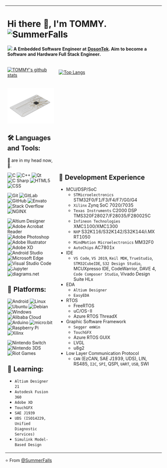 <table>
<tr>
<td colspan="2">

# Hi there :wave:, I'm TOMMY. <img src="https://komarev.com/ghpvc/?username=SummerFalls" alt="SummerFalls" />

<img src="https://media.giphy.com/media/WUlplcMpOCEmTGBtBW/giphy.gif" width="48"> **A Embedded Software Engineer at [DosonTek](http://dosontek.com/). Aim to become a Software and Hardware Full Stack Engineer.**

</td>
</tr>
<tr>
<td>

[![TOMMY's github stats](https://github-readme-stats.vercel.app/api?username=SummerFalls&count_private=true&show_icons=true)](http://apex.linn.top/)

</td>
<td>

[![Top Langs](https://github-readme-stats.vercel.app/api/top-langs/?username=SummerFalls&layout=compact)](http://apex.linn.top/)

</td>
</tr>
<tr>
<td>

[![Pic_1][Pic_1]](https://github.com/SummerFalls/PCB_BusinessCard)

## :hammer_and_wrench: Languages and Tools:

:pineapple: are in my head now, :drooling_face:.

![C](https://img.shields.io/badge/-C-444444?style=flat-square&logo=C)
![C++](https://img.shields.io/badge/-C++-444444?style=flat-square&logo=C%2B%2B&logoColor=00599C)
![Qt](https://img.shields.io/badge/-Qt-444444?style=flat-square&logo=Qt)
![C Sharp](https://img.shields.io/badge/-C%20Sharp-444444?style=flat-square&logo=C-Sharp&logoColor=239120)
![HTML5](https://img.shields.io/badge/-HTML5-444444?style=flat-square&logo=html5)
![CSS](https://img.shields.io/badge/-CSS-444444?style=flat-square&logo=css3&logoColor=1572B6)

![Git](https://img.shields.io/badge/Git-444444?style=flat-square&logo=Git)
![GitLab](https://img.shields.io/badge/-GitLab-444444?style=flat-square&logo=gitlab)
![GitHub](https://img.shields.io/badge/-GitHub-444444?style=flat-square&logo=github)
![Envato](https://img.shields.io/badge/-Envato-444444?style=flat-square&logo=Envato)
![Stack Overflow](https://img.shields.io/badge/-Stack%20Overflow-444444?style=flat-square&logo=stack-overflow)
![NGINX](https://img.shields.io/badge/-NGINX-444444?style=flat-square&logo=nginx)
<!-- ![Docker](https://img.shields.io/badge/-Docker-444444?style=flat-square&logo=docker) -->
<!-- ![Flutter](https://img.shields.io/badge/-Flutter-444444?style=flat-square&logo=flutter) -->
![Altium Designer](https://img.shields.io/badge/-Altium%20Designer-444444?style=flat-square&logo=Altium-Designer)
![Adobe Acrobat Reader](https://img.shields.io/badge/-Adobe%20Acrobat%20Reader-444444?style=flat-square&logo=Adobe-Acrobat-Reader&logoColor=EC1C24)
![Adobe Photoshop](https://img.shields.io/badge/-Abode%20Photoshop-444444?style=flat-square&logo=Adobe-Photoshop)
![Adobe Illustrator](https://img.shields.io/badge/-Abode%20Illustrator-444444?style=flat-square&logo=Adobe-Illustrator)
![Adobe XD](https://img.shields.io/badge/-Adobe%20XD-444444?style=flat-square&logo=Adobe-XD)
![Android Studio](https://img.shields.io/badge/-Android%20Studio-444444?style=flat-square&logo=android-studio)
![Microsoft Edge](https://img.shields.io/badge/Microsoft_Edge-444444?style=flat-square&logo=Microsoft-Edge&logoColor=0078D7)
![Visual Studio Code](https://img.shields.io/badge/Visual_Studio_Code-444444?style=flat-square&logo=Visual-Studio-Code&logoColor=007ACC)
![Jupyter](https://img.shields.io/badge/-Jupyter-444444?style=flat-square&logo=Jupyter)
![diagrams.net](https://img.shields.io/badge/-diagrams.net-444444?style=flat-square&logo=diagrams.net)

## :kiwi_fruit: Platforms:

![Android](https://img.shields.io/badge/-Android-444444?style=flat-square&logo=android)
![Linux](https://img.shields.io/badge/-Linux-444444?style=flat-square&logo=linux)
![Ubuntu](https://img.shields.io/badge/-Ubuntu-444444?style=flat-square&logo=Ubuntu)
![Debian](https://img.shields.io/badge/-Debian-444444?style=flat-square&logo=debian&logoColor=A81D33)
![Windows](https://img.shields.io/badge/-Windows-444444?style=flat-square&logo=windows&logoColor=0078D6)
![Alibaba Cloud](https://img.shields.io/badge/-Alibaba%20Cloud-444444?style=flat-square&logo=Alibaba-Cloud)
![Arduino](https://img.shields.io/badge/-Arduino-444444?style=flat-square&logo=Arduino)
![micro:bit](https://img.shields.io/badge/-micro:bit-444444?style=flat-square&logo=micro:bit)
![Raspberry Pi](https://img.shields.io/badge/-Raspberry%20Pi-444444?style=flat-square&logo=Raspberry-Pi&logoColor=C51A4A)
![Xilinx](https://img.shields.io/badge/-Xilinx-444444?style=flat-square&logo=Xilinx&logoColor=E01F27)

![Nintendo Switch](https://img.shields.io/badge/-Nintendo%20Switch-444444?style=flat-square&logo=Nintendo-Switch&logoColor=E60012)
![Nintendo 3DS](https://img.shields.io/badge/-Nintendo%203DS-444444?style=flat-square&logo=Nintendo-3DS&logoColor=D12228)
![Riot Games](https://img.shields.io/badge/-Riot%20Games-444444?style=flat-square&logo=Riot-Games&logoColor=D32936)

## :seedling: Learning:

- `Altium Designer 21`
- `Autodesk Fusion 360`
- `Adobe XD`
- `TouchGFX`
- `SAE J1939`
- `UDS (ISO14229, Unified Diagnostic Services)`
- `Simulink Model-Based Design`

</td>
<td>

## :speech_balloon: Development Experience

- MCU/DSP/SoC
  - `STMicroelectronics` STM32F0/F1/F3/F4/F7/G0/G4
  - `Xilinx` Zynq SoC 7020/7035
  - `Texas Instruments` C2000 DSP TMS320F28027/F28035/F280025C
  - `Infineon Technologies` XMC1100/XMC1300
  - `NXP` S32K116/S32K142/S32K144/i.MX RT1050
  - `MindMotion Microelectronics` MM32F0
  - `AutoChips` AC7801x
- IDE
  - `VS Code`, `VS 2019`, `Keil MDK`, `TrueStudio`, `STM32CubeIDE`, `S32 Design Studio`, MCUXpresso IDE, CodeWarrior, DAVE 4, `Code Composer Studio`, Vivado Design Suite HLx
- EDA
  - `Altium Designer`
  - `EasyEDA`
- RTOS
  - FreeRTOS
  - uC/OS-II
  - Azure RTOS ThreadX
- Graphic Software Framework
  - `Segger emWin`
  - `TouchGFX`
  - Azure RTOS GUIX
  - LVGL
  - u8g2
- Low Layer Communication Protocol
  - `CAN` (EzCAN, SAE J1939, UDS), LIN, RS485, `I2C`, `SPI`, QSPI, `UART`, `USB`, SWI

</td>
</tr>
</table>

⭐️ From [@SummerFalls](https://github.com/SummerFalls)

[Pic_1]: https://raw.githubusercontent.com/SummerFalls/PCB_BusinessCard/master/2.Pics/PCB_BusinessCard.22.png
